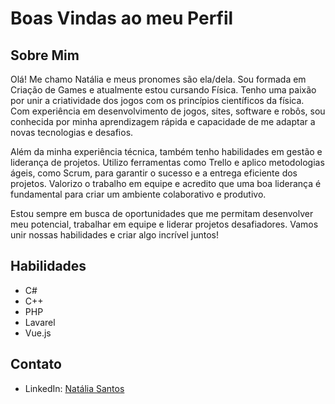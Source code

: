 # Boas Vindas ao meu Perfil <i class="fab fa-github"></i>

## Sobre Mim
Olá! Me chamo Natália e meus pronomes são ela/dela. Sou formada em Criação de Games e atualmente estou cursando Física. Tenho uma paixão por unir a criatividade dos jogos com os princípios científicos da física. Com experiência em desenvolvimento de jogos, sites, software e robôs, sou conhecida por minha aprendizagem rápida e capacidade de me adaptar a novas tecnologias e desafios.

Além da minha experiência técnica, também tenho habilidades em gestão e liderança de projetos. Utilizo ferramentas como Trello e aplico metodologias ágeis, como Scrum, para garantir o sucesso e a entrega eficiente dos projetos. Valorizo o trabalho em equipe e acredito que uma boa liderança é fundamental para criar um ambiente colaborativo e produtivo.

Estou sempre em busca de oportunidades que me permitam desenvolver meu potencial, trabalhar em equipe e liderar projetos desafiadores. Vamos unir nossas habilidades e criar algo incrível juntos!

<!-- 
## Projetos Destacados

- [Projeto 1](link-para-o-projeto): Breve descrição do projeto destacado.
- [Projeto 2](link-para-o-projeto): Breve descrição do projeto destacado.
- [Projeto 3](link-para-o-projeto): Breve descrição do projeto destacado. -->

## Habilidades
- C#
- C++
- PHP
- Lavarel
- Vue.js

## Contato
- LinkedIn: [Natália Santos](https://www.linkedin.com/in/natalia-san/)
